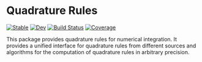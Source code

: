 # Quadrature Rules

[![Stable](https://img.shields.io/badge/docs-stable-blue.svg)](https://juliagni.github.io/QuadratureRules.jl/stable)
[![Dev](https://img.shields.io/badge/docs-dev-blue.svg)](https://juliagni.github.io/QuadratureRules.jl/dev)
[![Build Status](https://github.com/JuliaGNI/QuadratureRules.jl/workflows/CI/badge.svg)](https://github.com/JuliaGNI/QuadratureRules.jl/actions)
[![Coverage](https://codecov.io/gh/JuliaGNI/QuadratureRules.jl/branch/master/graph/badge.svg)](https://codecov.io/gh/JuliaGNI/QuadratureRules.jl)


This package provides quadrature rules for numerical integration. It provides a unified interface for quadrature rules from different sources and algorithms for the computation of quadrature rules in arbitrary precision.
